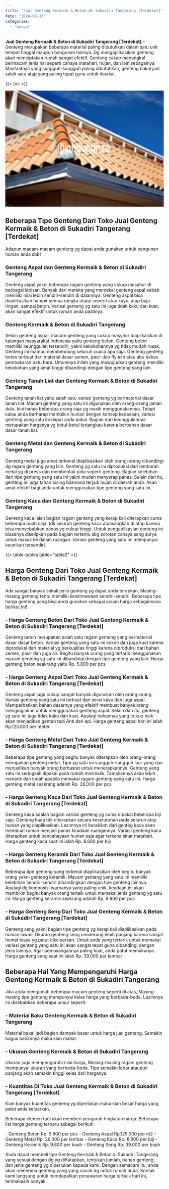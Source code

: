 ```yaml
---
title: "Jual Genteng Kermaik & Beton di Sukadiri Tangerang [Terdekat]"
date: "2024-08-13"
categories: 
  - "harga"
---
```


**Jual Genteng Kermaik & Beton di Sukadiri Tangerang \[Terdekat\]** – Genteng merupakan beberapa material paling dibutuhkan dalam satu unit tempat tinggal maupun bangunan lainnya. Dg mengaplikasikan genteng akan menciptakan rumah sangat efektif. Genteng cakap menangkal bermacam jenis hal seperti cahaya matahari, hujan, dan lain sebagainya. Manfaatnya yang sungguh-sungguh paling dibutuhkan, genteng bakal jadi salah satu atap yang paling tepat guna untuk dipakai.

{{< toc >}}

![Jual Genteng Kermaik & Beton di Sukadiri Tangerang [Terdekat]](/images/genteng-minimalis-murah03.png)

## Beberapa Tipe Genteng Dari Toko Jual Genteng Kermaik & Beton di Sukadiri Tangerang \[Terdekat\]

Adapun macam-macam genteng yg dapat anda gunakan untuk bangunan hunian anda sbb!

### Genteng Aspal dan Genteng Kermaik & Beton di Sukadiri Tangerang

Genteng aspal yakni beberapa ragam genteng yang cukup masyhur di berbagai lapisan. Banyak dari mereka yang memakai genteng aspal sebab memiliki nilai lebih sendiri-sendiri di dalamnya. Genteng aspal bisa diaplikasikan hampir semua rangka ataup seperti atap kayu, atap baja ringan, sampai beton. Variasi genteng yg satu ini juga tidak kaku dan kuat, akan sangat efektif untuk rumah anda pastinya.

### Genteng Kermaik & Beton di Sukadiri Tangerang

Selain genteng aspal, macam genteng yang cukup masyhur diaplikasikan di kalangan masyarakat Indonesia yaitu genteng beton. Genteng beton memiliki keunggulan tersendiri, yakni kekokohannya yg tidak mudah rusak. Genteng ini mampu membendung seluruh cuaca apa saja. Genteng genteng beton terbuat dari material dasar semen, pasir dan fly ash atau abu bekas pembakaran batu bara. Umumnya inilah yang mewujudkan genteng memiliki kekokohan yang amat tinggi dibandingi dengan tipe genteng yang lain.

### Genteng Tanah Liat dan Genteng Kermaik & Beton di Sukadiri Tangerang

Genteng tanah liat yaitu salah satu variasi genteng yg bermaterial dasar tanah liat. Macam genteng yang satu ini digunakan oleh orang-orang jaman dulu, kini hanya beberapa orang saja yg masih menggunakannya. Tetapi kalau anda berharap membikin hunian dengan konsep kedesaan, variasi genteng yang satu ini dapat anda pakai. Bagian dari keunggulannya merupakan harganya yg betul-betul terjangkau karena berbahan dasar dasar tanah liat.

### Genteng Metal dan Genteng Kermaik & Beton di Sukadiri Tangerang

Genteng metal juga amat terkenal diaplikasikan oleh orang-orang dibandingi dg ragam genteng yang lain. Genteng yg satu ini diproduksi dari lembaran metal yg di press dan membentuk pola seperti genteng. Bagian kelebihan dari tipe genteng yang satu ini yakni mudah menyerap panas. Selain dari itu, genteng ini juga tahan bising bilamana terjadi hujan di daerah anda. Akan amat efektif bagi anda untuk menggunakan tipe genteng yang satu ini.

### Genteng Kaca dan Genteng Kermaik & Beton di Sukadiri Tangerang

Genteng kaca ialah bagian ragam genteng yang kerap kali diterapkan cuma beberapa buah saja. tdk seluruh genteng kaca dipasangkan di atap karena bisa menyebabkan panas yg cukup tinggi. Untuk pengaplikasian genteng ini biasanya diselipkan pada bagian tertentu sbg sorotan cahaya sang surya untuk masuk ke dalam ruangan. Variasi genteng yang satu ini mempunyai keunikan tersendiri.

{{< table-tables table="table2" >}}

## Harga Genteng Dari Toko Jual Genteng Kermaik & Beton di Sukadiri Tangerang \[Terdekat\]

Ada sangat banyak sekali jenis genteng yg dapat anda terapkan. Masing-masing genteng tentu memiliki keistimewaan sendiri-sendiri. Beberapa tipe harga genteng yang bisa anda gunakan sebagai acuan harga sebagaimana berikut ini!

### \- Harga Genteng Beton Dari Toko Jual Genteng Kermaik & Beton di Sukadiri Tangerang \[Terdekat\]

Genteng beton merupakan salah satu ragam genteng yang bermaterial dasar dasar beton. Variasi genteng yang satu ini kokoh dan juga kuat karena diproduksi dari material yg berkualitas tinggi karena diproduksi dari bahan semen, pasir dan juga air. Begitu banyak orang yang tertarik menggunakan macam genteng yg satu ini dibandingi dengan tipe genteng yang lain. Harga genteng beton seakrang yaitu Rp. 5.800 per pcs

### \- Harga Genteng Aspal Dari Toko Jual Genteng Kermaik & Beton di Sukadiri Tangerang \[Terdekat\]

Genteng aspal juga cukup sangat banyak digunakan oleh orang-orang. Variasi genteng yang satu ini terbuat dari serat kayu dan juga aspal. Memperhatikan bahan dasarnya yang efektif membuat banyak orang menginginkan untuk menggunakan genteng aspal. Selain dari itu, genteng yg satu ini juga tidak kaku dan kuat. Apalagi bahannya yang cukup baik akan menjadikan genten tadi Anti dari api. Harga genteng aspal hari ini ialah Rp.125.000 per meter

### \- Harga Genteng Metal Dari Toko Jual Genteng Kermaik & Beton di Sukadiri Tangerang \[Terdekat\]

Beberapa tipe genteng yang begitu banyak diterapkan oleh orang-orang merupakan genteng metal. Tipe yg satu ini sungguh-sungguh luar yang dan menjadikan banyak orang berhasrat untuk menerapkannya. Genteng yang satu ini seringkali dipakai pada rumah minimalis. Tampilannya akan lebih menarik dan indah apabila memakai ragam genteng yang satu ini. Harga genteng metal seakrang adalah Rp. 26.000 per pcs

### \- Harga Genteng Kaca Dari Toko Jual Genteng Kermaik & Beton di Sukadiri Tangerang \[Terdekat\]

Genteng kaca adalah bagian variasi genteng yg cuma dipakai beberapa biji saja. Genteng kaca tdk diterapkan secara keseluruhan pada seluruh atap hunian yang diaplikasikan. Lazimnya ini berakibat dari genteg kaca akan membuat rumah menjadi panas keadaan ruangannya. Variasi genteng kaca diterapkan untuk pencahayaan hunian saja agar terkena sinar matahari. Harga genteng kaca saat ini ialah Rp. 8.800 per biji

### \- Harga Genteng Keramik Dari Toko Jual Genteng Kermaik & Beton di Sukadiri Tangerang \[Terdekat\]

Beberapa tipe genteng yang terkenal diaplikasikan oleh begitu banyak orang yakni genteng keramik. Macam genteng yang satu ini memiliki kelebihan sendiri-sendiri dibandingkan dengan tipe genteng lainnya. Apalagi dg komposisi warnanya yang paling unik, keadaan ini akan membikin begitu banyak orang tertaik untuk memakai jenis genteng yg satu ini. Harga genteng keramik seakrang adalah Rp. 9.800 per pcs

### \- Harga Genteng Seng Dari Toko Jual Genteng Kermaik & Beton di Sukadiri Tangerang \[Terdekat\]

Genteng seng yakni bagian tipe genteng yg kerap kali diaplikasikan pada hunian lawas. Ukuran genteng seng cenderung lebih panjang karena sangat hemat biaya yg patut dikeluarkan. Untuk anda yang tertarik untuk memakai variasi genteng yang satu ini akan sangat tepat guna dibandingi dengan jenis lainnya. Agar pemasangannya paling kuat, anda patut memakunya. Harga genteng seng saat ini ialah Rp. 39.000 per lembar

## Beberapa Hal Yang Mempengaruhi Harga Genteng Kermaik & Beton di Sukadiri Tangerang

Jika anda mengamati beberapa macam genteng seperti di atas, Masing-masing tipe genteng mempunyai kelas harga yang berbeda-beda. Lazimnya ini disebabkan beberapa unsur seperti:

### \- Material Baku Genteng Kermaik & Beton di Sukadiri Tangerang

Material bakal jadi bagian dampak besar untuk harga jual genteng. Semakin bagus bahannya maka kian mahal.

### \- Ukuran Genteng Kermaik & Beton di Sukadiri Tangerang

Ukuran juga mempengaruhi nilai harga, Masing-masing ragam genteng mempunyai ukuran yang berbeda-beda. Tipe semakin lebar ataupun panjang akan semakin tinggi kelas dari harganya.

### \- Kuantitas Di Toko Jual Genteng Kermaik & Beton di Sukadiri Tangerang \[Terdekat\]

Kian banyak kuantitas genteng yg diperlukan maka kian besar harga yang patut anda keluarkan.

Beberapa elemen tadi akan memberi pengaruh tingkatan harga. Beberapa list harga genteng terbaru sebagai berikut!

\- Genteng Beton Rp. 5.800 per pcs - Genteng Aspal Rp.125.000 per m2 - Genteng Metal Rp. 26.000 per lembar - Genteng Kaca Rp. 8.800 per biji - Genteng Keramik Rp. 9.800 per buah - Genteng Seng Rp. 39.000 per buah

Anda dapat membeli tipe Genteng Kermaik & Beton di Sukadiri Tangerang yang sesuai dengan dg yg diharapkan, tentukan jumlah, bahan genteng, dan jenis genteng yg diperlukan kepada kami. Dengan semacam itu, anda akan menerima genteng yang yang cocok dg untuk rumah anda. Kontak kami langsung untuk mendapatkan penawaran harga terbaik hari ini, terimakasih banyak.
